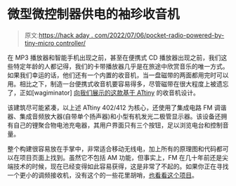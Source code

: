 # 微型微控制器供电的袖珍收音机

> 原文:[https://hack aday . com/2022/07/06/pocket-radio-powered-by-tiny-micro controller/](https://hackaday.com/2022/07/06/pocket-radio-powered-by-tiny-microcontroller/)

在 MP3 播放器和智能手机出现之前，甚至在便携式 CD 播放器出现之前，我们这些特定年龄的人都记得，我们的卡带播放器几乎是在旅途中欣赏音乐的唯一方式。如果我们幸运的话，他们还有一个内置的收音机，当一盘磁带的两面都用完时可以用。相比之下，制造一台便携式收音机要容易得多，尽管磁带在很大程度上被遗忘了，正如[wagiminator] [向我们展示的这款基于 ATtiny](https://github.com/wagiminator/ATtiny412-PocketRadio) 的收音机设计。

该建筑尽可能紧凑，以上述 ATtiny 402/412 为核心，还使用了集成电路 FM 调谐器、集成音频放大器(自带单个扬声器)和小型有机发光二极管显示器。该设备还拥有自己的锂聚合物电池充电器，其用户界面只有三个按钮，足以浏览电台和控制音量。

整个构建很容易放在手掌中，非常适合移动无线电，加上所有的原理图和代码都可以在项目页面上找到。虽然它不包括 AM 功能，但事实上，FM 在几十年前还是尖端技术的时候，现在已经变得如此容易获得，这是非常了不起的。如果你正在寻找一个更小的调频接收机，没有这个的一些花里胡哨，[也看看这个项目](https://hackaday.com/2020/12/04/fm-radio-from-scratch-using-an-arduino/)。